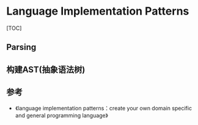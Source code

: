 # Language Implementation Patterns

[TOC]



## Parsing



## 构建AST(抽象语法树)



## 参考



* 《language implementation patterns：create your own domain specific and general programming language》